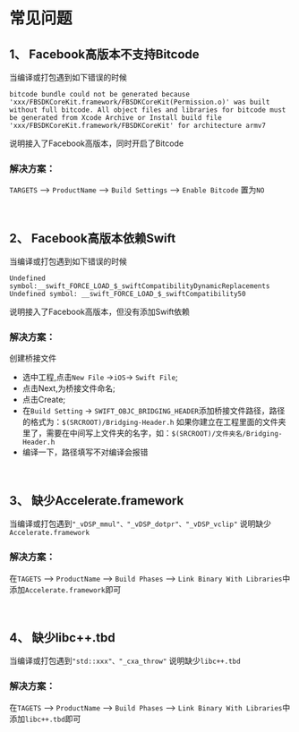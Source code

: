 # 常见问题

## 1、 Facebook高版本不支持Bitcode

当编译或打包遇到如下错误的时候

`
bitcode bundle could not be generated because 'xxx/FBSDKCoreKit.framework/FBSDKCoreKit(Permission.o)' was built without full bitcode. All object files and libraries for bitcode must be generated from Xcode Archive or Install build file 'xxx/FBSDKCoreKit.framework/FBSDKCoreKit' for architecture armv7
`

说明接入了Facebook高版本，同时开启了Bitcode

### 解决方案：

`TARGETS` --> `ProductName` --> `Build Settings` --> `Enable Bitcode` 置为`NO`

<br>

## 2、 Facebook高版本依赖Swift

当编译或打包遇到如下错误的时候

`Undefined symbol:__swift_FORCE_LOAD_$_swiftCompatibilityDynamicReplacements`
`Undefined symbol: __swift_FORCE_LOAD_$_swiftCompatibility50`

说明接入了Facebook高版本，但没有添加Swift依赖

### 解决方案：

创建桥接文件

- 选中工程,点击`New File` ->`iOS`-> `Swift File`;
- 点击Next,为桥接文件命名;
- 点击Create;
- 在`Build Setting` -> `SWIFT_OBJC_BRIDGING_HEADER`添加桥接文件路径，路径的格式为：`$(SRCROOT)/Bridging-Header.h`  如果你建立在工程里面的文件夹里了，需要在中间写上文件夹的名字，如：`$(SRCROOT)/文件夹名/Bridging-Header.h`
- 编译一下，路径填写不对编译会报错

<br>

## 3、 缺少Accelerate.framework

当编译或打包遇到`"_vDSP_mmul"、"_vDSP_dotpr"、"_vDSP_vclip"` 说明缺少`Accelerate.framework`

### 解决方案：

在`TAGETS` --> `ProductName` --> `Build Phases` --> `Link Binary With Libraries`中添加`Accelerate.framework`即可

<br>

## 4、 缺少libc++.tbd

当编译或打包遇到`"std::xxx"、"_cxa_throw"` 说明缺少`libc++.tbd`

### 解决方案：

在`TAGETS` --> `ProductName` --> `Build Phases` --> `Link Binary With Libraries`中添加`libc++.tbd`即可

<br>